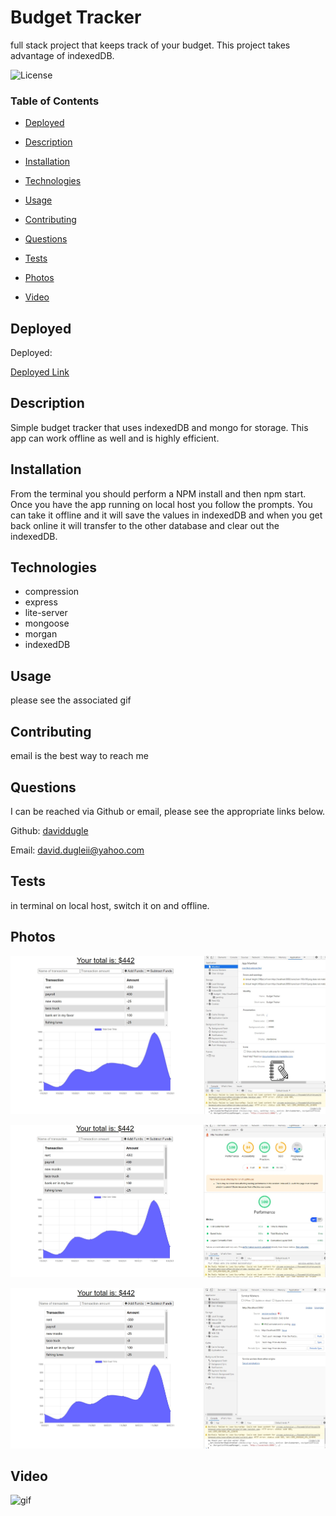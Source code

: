 
# Budget Tracker
full stack project that keeps track of your budget.  This project takes advantage of indexedDB.







![License](https://img.shields.io/badge/license-MIT%20License-green)









### Table of Contents


* [Deployed](#Deployed)

* [Description](#Description)

* [Installation](#Installation)

* [Technologies](#Technologies)

* [Usage](#Usage)

* [Contributing](#Contributing)

* [Questions](#Questions)

* [Tests](#Tests)

* [Photos](#Photos)

* [Video](#Video)















## Deployed

Deployed:

<a href='https://daviddugle.github.io/budget-tracker/' target='_blank'>Deployed Link</a>


## Description

Simple budget tracker that uses indexedDB and mongo for storage. This app can work offline as well and is highly efficient.





## Installation 

From the terminal you should perform a NPM install and then npm start. Once you have the app running on local host you follow the prompts. You can take it offline and it will save the values in indexedDB and when you get back online it will transfer to the other database and clear out the indexedDB.




## Technologies 

* compression
* express
* lite-server
* mongoose
* morgan
* indexedDB




## Usage

please see the associated gif







## Contributing

email is the best way to reach me





## Questions

I can be reached via Github or email, please see the appropriate links below.

Github:
<a href='https://github.com/daviddugle' target='_blank'>daviddugle</a>

Email:
<a href='mailto:david.dugleii@yahoo.com'>david.dugleii@yahoo.com</a>





## Tests

in terminal on local host, switch it on and offline.



## Photos

![manifest](https://github.com/daviddugle/budget-tracker/blob/main/public/assets/app%20manifest.jpg?raw=true)

![lighthouse](https://github.com/daviddugle/budget-tracker/blob/main/public/assets/lighthouse%20performance.jpg?raw=true)

![serviceWorker](https://github.com/daviddugle/budget-tracker/blob/main/public/assets/service%20worker.jpg?raw=true)






## Video

![gif](https://github.com/daviddugle/budget-tracker/blob/main/public/assets/demo.gif?raw=true)
